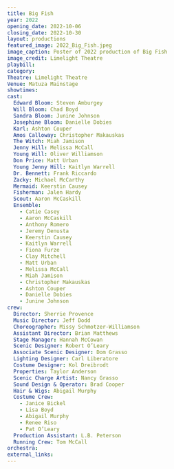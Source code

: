 ```yaml
---
title: Big Fish
year: 2022
opening_date: 2022-10-06
closing_date: 2022-10-30
layout: productions
featured_image: 2022_Big_Fish.jpeg
image_caption: Poster of 2022 production of Big Fish
image_credit: Limelight Theatre
playbill: 
category: 
Theatre: Limelight Theatre
Venue: Matuza Mainstage
showtimes: 
cast:
  Edward Bloom: Steven Amburgey
  Will Bloom: Chad Boyd
  Sandra Bloom: Junine Johnson
  Josephine Bloom: Danielle Dobies
  Karl: Ashton Couper
  Amos Calloway: Christopher Makauskas
  The Witch: Miah Jamison
  Jenny Hill: Melissa McCall
  Young Will: Oliver Williamson
  Don Price: Matt Urban
  Young Jenny Hill: Kaitlyn Warrell
  Dr. Bennett: Frank Riccardo
  Zacky: Michael McCarthy
  Mermaid: Keerstin Causey
  Fisherman: Jalen Hardy
  Scout: Aaron McCaskill
  Ensemble: 
    - Catie Casey
    - Aaron McCaskill
    - Anthony Romero
    - Jeremy Denusta
    - Keerstin Causey
    - Kaitlyn Warrell
    - Fiona Furze
    - Clay Mitchell
    - Matt Urban
    - Melissa McCall
    - Miah Jamison
    - Christopher Makauskas
    - Ashton Couper
    - Danielle Dobies
    - Junine Johnson
crew:
  Director: Sherrie Provence
  Music Director: Jeff Dodd
  Choreographer: Missy Schmotzer-Williamson
  Assistant Director: Brian Matthews
  Stage Manager: Hannah McCowan
  Scenic Designer: Robert O’Leary
  Associate Scenic Designer: Dom Grasso
  Lighting Designer: Carl Liberatore
  Costume Designer: Kol Dreibrodt
  Properties: Taylor Anderson
  Scenic Charge Artist: Nancy Grasso
  Sound Design & Operator: Brad Cooper
  Hair & Wigs: Abigail Murphy
  Costume Crew:
    - Janice Bickel
    - Lisa Boyd
    - Abigail Murphy
    - Renee Riso
    - Pat O’Leary
  Production Assistant: L.B. Peterson
  Running Crew: Tom McCall
orchestra:
external_links: 
---
```

